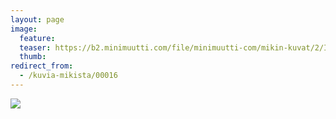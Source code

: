 ```yaml
---
layout: page
image:
  feature:
  teaser: https://b2.minimuutti.com/file/minimuutti-com/mikin-kuvat/2/IMG23835-245px.jpg
  thumb:
redirect_from:
  - /kuvia-mikista/00016
---
```


![](https://b2.minimuutti.com/file/minimuutti-com/mikin-kuvat/3/IMG23835-800px.jpg)
